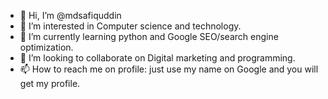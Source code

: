 - 👋 Hi, I’m @mdsafiquddin
- 👀 I’m interested in Computer science and technology.
- 🌱 I’m currently learning python and Google SEO/search engine optimization.
- 💞️ I’m looking to collaborate on Digital marketing and programming.
- 📫 How to reach me on profile: just use my name on Google and you will get my profile.

<!---
mdsafiquddin/mdsafiquddin is a ✨ special ✨ repository because its `README.md` (this file) appears on your GitHub profile.
You can click the Preview link to take a look at your changes.
--->
